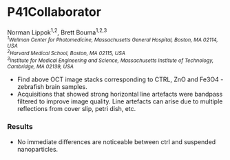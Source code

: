 # P41Collaborator

Norman Lippok<sup>1,2</sup>, Brett Bouma<sup>1,2,3</sup> <br>
<i><sub><sup>1</sup>Wellman Center for Photomedicine, Massachusetts General Hospital, Boston, MA 02114, USA<br>
<sup>2</sup>Harvard Medical School, Boston, MA 02115, USA<br>
<sup>3</sup>Institute for Medical Engineering and Science, Massachusetts Institute of Technology, Cambridge, MA 02139, USA </sub>
</i> 

* Find above OCT image stacks corresponding to CTRL, ZnO and Fe3O4 - zebrafish brain samples.
* Acquisitions that showed strong horizontal line artefacts were bandpass filtered to improve image quality. Line artefacts can arise due to multiple reflections from cover slip, petri dish, etc. 


### Results
* No immediate differences are noticeable between ctrl and suspended nanoparticles.
